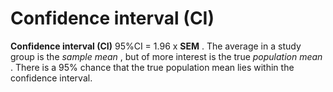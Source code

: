 # Confidence interval (CI)

**Confidence interval (CI)** 95%CI = 1.96 x **SEM** . The average in a
study group is the *sample mean* , but of more interest is the true
*population mean* . There is a 95% chance that the true population mean
lies within the confidence interval.
